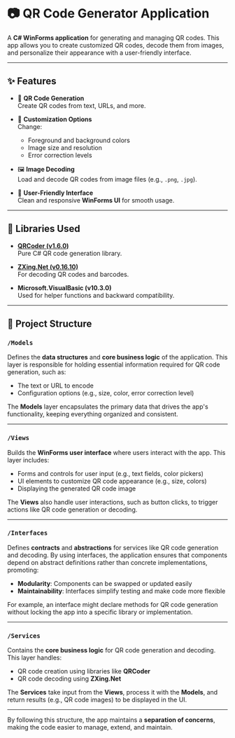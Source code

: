 # 📷 QR Code Generator Application

A **C# WinForms application** for generating and managing QR codes. This app allows you to create customized QR codes, decode them from images, and personalize their appearance with a user-friendly interface.

---

## ✨ Features

- 🔳 **QR Code Generation**  
  Create QR codes from text, URLs, and more.

- 🎨 **Customization Options**  
  Change:
  - Foreground and background colors  
  - Image size and resolution  
  - Error correction levels

- 🖼️ **Image Decoding**  
  Load and decode QR codes from image files (e.g., `.png`, `.jpg`).

- 🧭 **User-Friendly Interface**  
  Clean and responsive **WinForms UI** for smooth usage.

---

## 🧰 Libraries Used

- **[QRCoder (v1.6.0)](https://github.com/codebude/QRCoder)**  
  Pure C# QR code generation library.

- **[ZXing.Net (v0.16.10)](https://github.com/micjahn/ZXing.Net)**  
  For decoding QR codes and barcodes.

- **Microsoft.VisualBasic (v10.3.0)**  
  Used for helper functions and backward compatibility.

---
## 🧱 Project Structure

### `/Models`
Defines the **data structures** and **core business logic** of the application. This layer is responsible for holding essential information required for QR code generation, such as:

- The text or URL to encode  
- Configuration options (e.g., size, color, error correction level)

The **Models** layer encapsulates the primary data that drives the app's functionality, keeping everything organized and consistent.

---

### `/Views`
Builds the **WinForms user interface** where users interact with the app. This layer includes:

- Forms and controls for user input (e.g., text fields, color pickers)  
- UI elements to customize QR code appearance (e.g., size, colors)  
- Displaying the generated QR code image  

The **Views** also handle user interactions, such as button clicks, to trigger actions like QR code generation or decoding.

---

### `/Interfaces`
Defines **contracts** and **abstractions** for services like QR code generation and decoding. By using interfaces, the application ensures that components depend on abstract definitions rather than concrete implementations, promoting:

- **Modularity**: Components can be swapped or updated easily  
- **Maintainability**: Interfaces simplify testing and make code more flexible  

For example, an interface might declare methods for QR code generation without locking the app into a specific library or implementation.

---

### `/Services`
Contains the **core business logic** for QR code generation and decoding. This layer handles:

- QR code creation using libraries like **QRCoder**  
- QR code decoding using **ZXing.Net**

The **Services** take input from the **Views**, process it with the **Models**, and return results (e.g., QR code images) to be displayed in the UI.

---

By following this structure, the app maintains a **separation of concerns**, making the code easier to manage, extend, and maintain.
